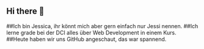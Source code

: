 ## Hi there 👋
##Ich bin Jessica, ihr könnt mich aber gern einfach nur Jessi nennen.
##Ich lerne grade bei der DCI alles über Web Development in einem Kurs.
##Heute haben wir uns GitHub angeschaut, das war spannend.

<!--
**jessi120495/jessi120495** is a ✨ _special_ ✨ repository because its `README.md` (this file) appears on your GitHub profile.

Here are some ideas to get you started:

- 🔭 I’m currently working on ...
- 🌱 I’m currently learning ...
- 👯 I’m looking to collaborate on ...
- 🤔 I’m looking for help with ...
- 💬 Ask me about ...
- 📫 How to reach me: ...
- 😄 Pronouns: ...
- ⚡ Fun fact: ...
-->
